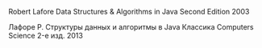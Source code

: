 Robert Lafore
Data Structures & Algorithms in Java
Second Edition
2003

Лафоре Р.
Структуры данных и алгоритмы в Java
Классика Computers Science
2-е изд.
2013